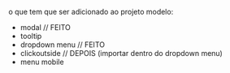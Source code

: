 o que tem que ser adicionado ao projeto modelo: 
- modal // FEITO
- tooltip
- dropdown menu // FEITO
- clickoutside // DEPOIS (importar dentro do dropdown menu)
- menu mobile